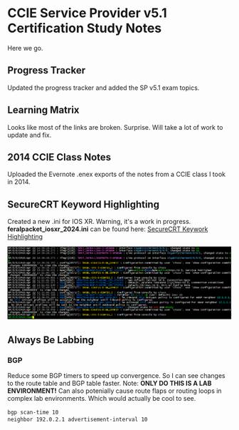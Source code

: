 # CCIE Service Provider v5.1 Certification Study Notes

Here we go.

## Progress Tracker
Updated the progress tracker and added the SP v5.1 exam topics.

## Learning Matrix
Looks like most of the links are broken.  Surprise.  Will take a lot of work to update and fix.

## 2014 CCIE Class Notes
Uploaded the Evernote .enex exports of the notes from a CCIE class I took in 2014.

## SecureCRT Keyword Highlighting
Created a new .ini for IOS XR.  Warning, it's a work in progress.  **feralpacket_iosxr_2024.ini** can be found here:  [SecureCRT Keywork Highlighting](https://github.com/feralpacket/securecrt-keyword-highlighting/)

![feralpacket_iosxr_2024.ini](securecrt_feralpacket_iosxr.png)

## Always Be Labbing

### BGP
Reduce some BGP timers to speed up convergence.  So I can see changes to the route table and BGP table faster.  Note:  **ONLY DO THIS IS A LAB ENVIRONMENT!**  Can also potenially cause route flaps or routing loops in complex lab environments.  Which would actually be cool to see.
```
bgp scan-time 10
neighbor 192.0.2.1 advertisement-interval 10
```
